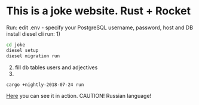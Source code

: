 # This is a joke website. Rust + Rocket
Run:
edit .env - specify your PostgreSQL username, password, host and DB
install diesel cli
run:
1)
``` bash
cd joke
diesel setup
diesel migration run
```
2) fill db tables users and adjectives
3)
``` bash
cargo +nightly-2018-07-24 run
```
[Here](http://130.193.58.61) you can see it in action. CAUTION! Russian language!
